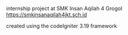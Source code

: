 internship project at SMK Insan Aqilah 4 Grogol
https://smkinsanaqilah4jkt.sch.id

created using the codeIgniter 3.19 framework
